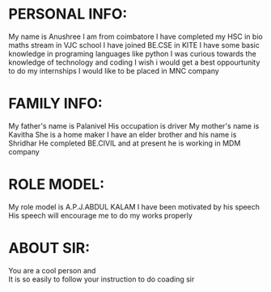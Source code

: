 # PERSONAL INFO:
My name is Anushree
I am from coimbatore 
I have completed my HSC in bio maths stream in VJC school
I have joined BE.CSE in KITE
I have some basic knowledge in programing languages like python
I was curious towards the knowledge of technology and coding
I wish i would get a best oppourtunity to do my internships
I would like to be placed in MNC company

# FAMILY INFO:
My father's name is Palanivel
His occupation is driver
My mother's name is Kavitha
She is a home maker
I have an elder brother and his name is Shridhar
He completed BE.CIVIL and at present he is working in MDM company

# ROLE MODEL:
My role model is A.P.J.ABDUL KALAM
I have been motivated by his speech 
His speech will  encourage me to do my works properly

# ABOUT SIR:
You are a cool person and  
It is so easily to follow your instruction to do coading sir
